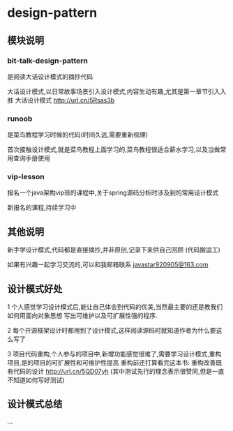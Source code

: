 # design-pattern
## 模块说明
### bit-talk-design-pattern 
是阅读大话设计模式的摘抄代码 

大话设计模式,以日常故事场景引入设计模式,内容生动有趣,尤其是第一章节引入入胜
大话设计模式 http://url.cn/5Rsas3b
### runoob 
是菜鸟教程学习时候的代码(时间久远,需要重新梳理)

首次接触设计模式,就是菜鸟教程上面学习的,菜鸟教程很适合薪水学习,以及当做常用查询手册使用
### vip-lesson 
报名一个java架构vip班的课程中,关于spring源码分析时涉及到的常用设计模式

新报名的课程,持续学习中
## 其他说明
新手学设计模式,代码都是直接摘抄,并非原创,记录下来供自己回顾 (代码搬运工)

如果有兴趣一起学习交流的,可以和我邮箱联系 javastar920905@163.com 

## 设计模式好处
1 个人感觉学习设计模式后,能让自己体会到代码的优美,当然最主要的还是教我们如何用面向对象思想
写出可维护以及可扩展性强的程序.

2 每个开源框架设计时都用到了设计模式,这样阅读源码时就知道作者为什么要这么写了

3 项目代码重构,个人参与的项目中,新增功能感觉很难了,需要学习设计模式,重构项目,是的项目的可扩展性和可维护性提高
重构前还打算看完这本书: 重构改善既有代码的设计 http://url.cn/5QD07yh  (其中测试先行的理念表示很赞同,但是一直不知道如何写好测试)

## 设计模式总结
...
